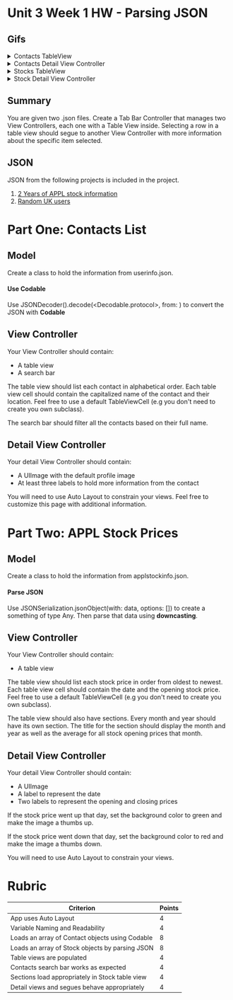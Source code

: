 # Unit 3 Week 1 HW - Parsing JSON


## Gifs

<details>
<summary>Contacts TableView</summary>
<img src="https://github.com/C4Q/AC-iOS-ParsingJSON-HW/blob/master/gifs/gif1.gif"/>
</details>

<details>
<summary>Contacts Detail View Controller</summary>
<img src="https://github.com/C4Q/AC-iOS-ParsingJSON-HW/blob/master/gifs/gif2.gif"/>
</details>

<details>
<summary>Stocks TableView</summary>
<img src="https://github.com/C4Q/AC-iOS-ParsingJSON-HW/blob/master/gifs/gif3.gif"/>
</details>

<details>
<summary>Stock Detail View Controller</summary>
<img src="https://github.com/C4Q/AC-iOS-ParsingJSON-HW/blob/master/gifs/gif4.gif"/>
</details>

## Summary

You are given two .json files.  Create a Tab Bar Controller that manages two View Controllers, each one with a Table View inside.  Selecting a row in a table view should segue to another View Controller with more information about the specific item selected.

## JSON

JSON from the following projects is included in the project.

1. [2 Years of APPL stock information](https://api.iextrading.com/1.0/stock/aapl/chart/2y)
2. [Random UK users](https://randomuser.me/documentation)

# Part One: Contacts List

## Model

Create a class to hold the information from userinfo.json.

#### Use Codable

Use JSONDecoder().decode(<Decodable.protocol>, from: <Data>) to convert the JSON with **Codable**


## View Controller

Your View Controller should contain:

- A table view
- A search bar

The table view should list each contact in alphabetical order.  Each table view cell should contain the capitalized name of the contact and their location.  Feel free to use a default TableViewCell (e.g you don't need to create you own subclass).

The search bar should filter all the contacts based on their full name.

## Detail View Controller

Your detail View Controller should contain:

- A UIImage with the default profile image
- At least three labels to hold more information from the contact

You will need to use Auto Layout to constrain your views.  Feel free to customize this page with additional information.


# Part Two: APPL Stock Prices

## Model

Create a class to hold the information from applstockinfo.json.

#### Parse JSON

Use JSONSerialization.jsonObject(with: data, options: []) to create a something of type Any.  Then parse that data using **downcasting**.


## View Controller

Your View Controller should contain:

- A table view

The table view should list each stock price in order from oldest to newest.  Each table view cell should contain the date and the opening stock price.  Feel free to use a default TableViewCell (e.g you don't need to create you own subclass).

The table view should also have sections.  Every month and year should have its own section.  The title for the section should display the month and year as well as the average for all stock opening prices that month.

## Detail View Controller

Your detail View Controller should contain:

- A UIImage
- A label to represent the date
- Two labels to represent the opening and closing prices

If the stock price went up that day, set the background color to green and make the image a thumbs up.

If the stock price went down that day, set the background color to red and make the image a thumbs down.

You will need to use Auto Layout to constrain your views.

# Rubric

|Criterion|Points|
|---|---|
| App uses Auto Layout | 4 |
| Variable Naming and Readability | 4 |
| Loads an array of Contact objects using Codable | 8 |
| Loads an array of Stock objects by parsing JSON | 8 |
| Table views are populated | 4 |
| Contacts search bar works as expected | 4 |
| Sections load appropriately in Stock table view | 4 |
| Detail views and segues behave appropriately | 4 |
